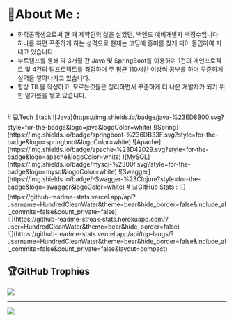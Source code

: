 # 💫About Me :
- 화학공학생으로써 한 때 제약인의 삶을 살았던, 백엔드 예비개발자 백정수입니다.  하나를 하면 꾸준하게 하는 성격으로 현재는 코딩에 흥미를 찾게 되어 몰입하여 지내고 있습니다.
- 부트캠프를 통해 약 3개월 간 Java 및 SpringBoot를 이용하여 1건의 개인프로젝트 및 4건의 팀프로젝트를 경험하며 주 평균 110시간 이상씩 공부를 하며 꾸준하게 실력을 쌓아나가고 있습니다.
- 항상 TIL을 작성하고, 모르는것들은 정리하면서 꾸준하게 더 나은 개발자가 되기 위한 밑거름을 쌓고 있습니다.

</br>
# 💻Tech Stack
![Java](https://img.shields.io/badge/java-%23ED8B00.svg?style=for-the-badge&logo=java&logoColor=white) ![Spring](https://img.shields.io/badge/springboot-%236DB33F.svg?style=for-the-badge&logo=springboot&logoColor=white) ![Apache](https://img.shields.io/badge/apache-%23D42029.svg?style=for-the-badge&logo=apache&logoColor=white) ![MySQL](https://img.shields.io/badge/mysql-%2300f.svg?style=for-the-badge&logo=mysql&logoColor=white) ![Swagger](https://img.shields.io/badge/-Swagger-%23Clojure?style=for-the-badge&logo=swagger&logoColor=white)
# 📊GitHub Stats :
![](https://github-readme-stats.vercel.app/api?username=HundredCleanWater&theme=bear&hide_border=false&include_all_commits=false&count_private=false)<br/>
![](https://github-readme-streak-stats.herokuapp.com/?user=HundredCleanWater&theme=bear&hide_border=false)<br/>
![](https://github-readme-stats.vercel.app/api/top-langs/?username=HundredCleanWater&theme=bear&hide_border=false&include_all_commits=false&count_private=false&layout=compact)

## 🏆GitHub Trophies
![](https://github-profile-trophy.vercel.app/?username=HundredCleanWater&theme=chalk&no-frame=false&no-bg=false&margin-w=4)

---
[![](https://visitcount.itsvg.in/api?id=HundredCleanWater&icon=0&color=3)](https://visitcount.itsvg.in)
